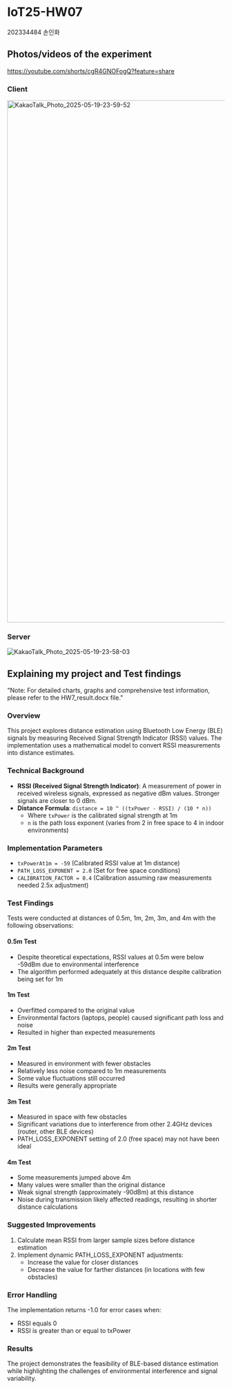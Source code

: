 # IoT25-HW07
202334484 손인화

## Photos/videos of the experiment
https://youtube.com/shorts/cgR4GNOFogQ?feature=share

### Client
<img width="1206" alt="KakaoTalk_Photo_2025-05-19-23-59-52" src="https://github.com/user-attachments/assets/83103cd7-b130-403f-83df-a69fe8e919ce" />


### Server
![KakaoTalk_Photo_2025-05-19-23-58-03](https://github.com/user-attachments/assets/b24dfce3-4167-4079-ab05-f894a6f3f5a5)


## Explaining my project and Test findings 
"Note: For detailed charts, graphs and comprehensive test information, please refer to the HW7_result.docx file."

### Overview
This project explores distance estimation using Bluetooth Low Energy (BLE) signals by measuring Received Signal Strength Indicator (RSSI) values. The implementation uses a mathematical model to convert RSSI measurements into distance estimates.

### Technical Background
- **RSSI (Received Signal Strength Indicator)**: A measurement of power in received wireless signals, expressed as negative dBm values. Stronger signals are closer to 0 dBm.
- **Distance Formula**: `distance = 10 ^ ((txPower - RSSI) / (10 * n))`
  - Where `txPower` is the calibrated signal strength at 1m
  - `n` is the path loss exponent (varies from 2 in free space to 4 in indoor environments)

### Implementation Parameters
- `txPowerAt1m = -59` (Calibrated RSSI value at 1m distance)
- `PATH_LOSS_EXPONENT = 2.0` (Set for free space conditions)
- `CALIBRATION_FACTOR = 0.4` (Calibration assuming raw measurements needed 2.5x adjustment)

### Test Findings
Tests were conducted at distances of 0.5m, 1m, 2m, 3m, and 4m with the following observations:

#### 0.5m Test
- Despite theoretical expectations, RSSI values at 0.5m were below -59dBm due to environmental interference
- The algorithm performed adequately at this distance despite calibration being set for 1m

#### 1m Test
- Overfitted compared to the original value
- Environmental factors (laptops, people) caused significant path loss and noise
- Resulted in higher than expected measurements

#### 2m Test
- Measured in environment with fewer obstacles
- Relatively less noise compared to 1m measurements
- Some value fluctuations still occurred
- Results were generally appropriate

#### 3m Test
- Measured in space with few obstacles
- Significant variations due to interference from other 2.4GHz devices (router, other BLE devices)
- PATH_LOSS_EXPONENT setting of 2.0 (free space) may not have been ideal

#### 4m Test
- Some measurements jumped above 4m
- Many values were smaller than the original distance
- Weak signal strength (approximately -90dBm) at this distance
- Noise during transmission likely affected readings, resulting in shorter distance calculations

### Suggested Improvements
1. Calculate mean RSSI from larger sample sizes before distance estimation
2. Implement dynamic PATH_LOSS_EXPONENT adjustments:
   - Increase the value for closer distances
   - Decrease the value for farther distances (in locations with few obstacles)

### Error Handling
The implementation returns -1.0 for error cases when:
- RSSI equals 0
- RSSI is greater than or equal to txPower

### Results
The project demonstrates the feasibility of BLE-based distance estimation while highlighting the challenges of environmental interference and signal variability.
